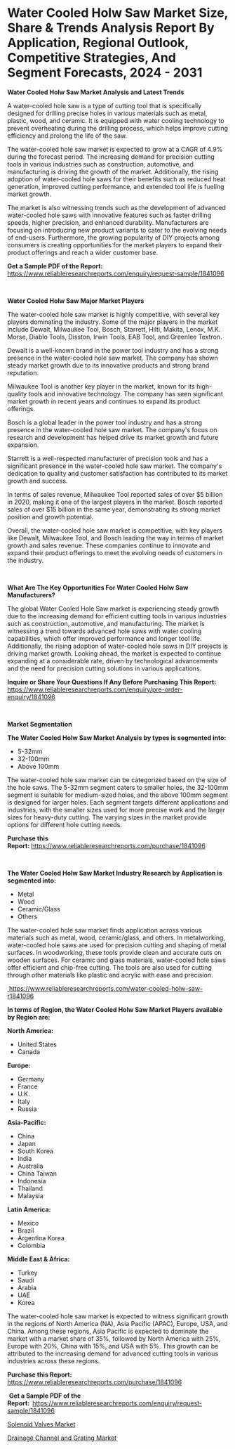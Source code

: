 <p><h1>Water Cooled Holw Saw Market Size, Share & Trends Analysis Report By Application, Regional Outlook, Competitive Strategies, And Segment Forecasts, 2024 - 2031</h1></p><p><strong>Water Cooled Holw Saw Market Analysis and Latest Trends</strong></p>
<p><p>A water-cooled hole saw is a type of cutting tool that is specifically designed for drilling precise holes in various materials such as metal, plastic, wood, and ceramic. It is equipped with water cooling technology to prevent overheating during the drilling process, which helps improve cutting efficiency and prolong the life of the saw.</p><p>The water-cooled hole saw market is expected to grow at a CAGR of 4.9% during the forecast period. The increasing demand for precision cutting tools in various industries such as construction, automotive, and manufacturing is driving the growth of the market. Additionally, the rising adoption of water-cooled hole saws for their benefits such as reduced heat generation, improved cutting performance, and extended tool life is fueling market growth.</p><p>The market is also witnessing trends such as the development of advanced water-cooled hole saws with innovative features such as faster drilling speeds, higher precision, and enhanced durability. Manufacturers are focusing on introducing new product variants to cater to the evolving needs of end-users. Furthermore, the growing popularity of DIY projects among consumers is creating opportunities for the market players to expand their product offerings and reach a wider customer base.</p></p>
<p><strong>Get a Sample PDF of the Report:&nbsp;</strong> <a href="https://www.reliableresearchreports.com/enquiry/request-sample/1841096">https://www.reliableresearchreports.com/enquiry/request-sample/1841096</a></p>
<p>&nbsp;</p>
<p><strong>Water Cooled Holw Saw Major Market Players</strong></p>
<p><p>The water-cooled hole saw market is highly competitive, with several key players dominating the industry. Some of the major players in the market include Dewalt, Milwaukee Tool, Bosch, Starrett, Hilti, Makita, Lenox, M.K. Morse, Diablo Tools, Disston, Irwin Tools, EAB Tool, and Greenlee Textron.</p><p>Dewalt is a well-known brand in the power tool industry and has a strong presence in the water-cooled hole saw market. The company has shown steady market growth due to its innovative products and strong brand reputation.</p><p>Milwaukee Tool is another key player in the market, known for its high-quality tools and innovative technology. The company has seen significant market growth in recent years and continues to expand its product offerings.</p><p>Bosch is a global leader in the power tool industry and has a strong presence in the water-cooled hole saw market. The company's focus on research and development has helped drive its market growth and future expansion.</p><p>Starrett is a well-respected manufacturer of precision tools and has a significant presence in the water-cooled hole saw market. The company's dedication to quality and customer satisfaction has contributed to its market growth and success.</p><p>In terms of sales revenue, Milwaukee Tool reported sales of over $5 billion in 2020, making it one of the largest players in the market. Bosch reported sales of over $15 billion in the same year, demonstrating its strong market position and growth potential.</p><p>Overall, the water-cooled hole saw market is competitive, with key players like Dewalt, Milwaukee Tool, and Bosch leading the way in terms of market growth and sales revenue. These companies continue to innovate and expand their product offerings to meet the evolving needs of customers in the industry.</p></p>
<p>&nbsp;</p>
<p><strong>What Are The Key Opportunities For Water Cooled Holw Saw Manufacturers?</strong></p>
<p><p>The global Water Cooled Hole Saw market is experiencing steady growth due to the increasing demand for efficient cutting tools in various industries such as construction, automotive, and manufacturing. The market is witnessing a trend towards advanced hole saws with water cooling capabilities, which offer improved performance and longer tool life. Additionally, the rising adoption of water-cooled hole saws in DIY projects is driving market growth. Looking ahead, the market is expected to continue expanding at a considerable rate, driven by technological advancements and the need for precision cutting solutions in various applications.</p></p>
<p><strong>Inquire or Share Your Questions If Any Before Purchasing This Report:</strong> <a href="https://www.reliableresearchreports.com/enquiry/pre-order-enquiry/1841096">https://www.reliableresearchreports.com/enquiry/pre-order-enquiry/1841096</a></p>
<p>&nbsp;</p>
<p><strong>Market Segmentation</strong></p>
<p><strong>The Water Cooled Holw Saw Market Analysis by types is segmented into:</strong></p>
<p><ul><li>5-32mm</li><li>32-100mm</li><li>Above 100mm</li></ul></p>
<p><p>The water-cooled hole saw market can be categorized based on the size of the hole saws. The 5-32mm segment caters to smaller holes, the 32-100mm segment is suitable for medium-sized holes, and the above 100mm segment is designed for larger holes. Each segment targets different applications and industries, with the smaller sizes used for more precise work and the larger sizes for heavy-duty cutting. The varying sizes in the market provide options for different hole cutting needs.</p></p>
<p><strong>Purchase this Report:&nbsp;</strong><a href="https://www.reliableresearchreports.com/purchase/1841096">https://www.reliableresearchreports.com/purchase/1841096</a></p>
<p>&nbsp;</p>
<p><strong>The Water Cooled Holw Saw Market Industry Research by Application is segmented into:</strong></p>
<p><ul><li>Metal</li><li>Wood</li><li>Ceramic/Glass</li><li>Others</li></ul></p>
<p><p>The water-cooled hole saw market finds application across various materials such as metal, wood, ceramic/glass, and others. In metalworking, water-cooled hole saws are used for precision cutting and shaping of metal surfaces. In woodworking, these tools provide clean and accurate cuts on wooden surfaces. For ceramic and glass materials, water-cooled hole saws offer efficient and chip-free cutting. The tools are also used for cutting through other materials like plastic and acrylic with ease and precision.</p></p>
<p><a href="https://www.reliableresearchreports.com/water-cooled-holw-saw-r1841096">&nbsp;https://www.reliableresearchreports.com/water-cooled-holw-saw-r1841096</a></p>
<p><strong>In terms of Region, the Water Cooled Holw Saw Market Players available by Region are:</strong></p>
<p>
    <p> <strong> North America: </strong>
        <ul>
            <li>United States</li>
            <li>Canada</li>
        </ul>
        </p> 
    <p> <strong> Europe: </strong>
        <ul>
            <li>Germany</li>
            <li>France</li>
            <li>U.K.</li>
            <li>Italy</li>
            <li>Russia</li>
        </ul>
        </p> 
    <p> <strong> Asia-Pacific: </strong>
        <ul>
            <li>China</li>
            <li>Japan</li>
            <li>South Korea</li>
            <li>India</li>
            <li>Australia</li>
            <li>China Taiwan</li>
            <li>Indonesia</li>
            <li>Thailand</li>
            <li>Malaysia</li>
        </ul>
        </p> 
    <p> <strong> Latin America: </strong>
        <ul>
            <li>Mexico</li>
            <li>Brazil</li>
            <li>Argentina Korea</li>
            <li>Colombia</li>
        </ul>
        </p> 
    <p> <strong> Middle East & Africa: </strong>
        <ul>
            <li>Turkey</li>
            <li>Saudi</li>
            <li>Arabia</li>
            <li>UAE</li>
            <li>Korea</li>
        </ul>
    </p>
    </p>
<p><p>The water-cooled hole saw market is expected to witness significant growth in the regions of North America (NA), Asia Pacific (APAC), Europe, USA, and China. Among these regions, Asia Pacific is expected to dominate the market with a market share of 35%, followed by North America with 25%, Europe with 20%, China with 15%, and USA with 5%. This growth can be attributed to the increasing demand for advanced cutting tools in various industries across these regions.</p></p>
<p><strong>Purchase this Report: </strong><a href="https://www.reliableresearchreports.com/purchase/1841096">https://www.reliableresearchreports.com/purchase/1841096</a></p>
<p>&nbsp;<strong>Get a Sample PDF of the Report:&nbsp;&nbsp;</strong><a href="https://www.reliableresearchreports.com/enquiry/request-sample/1841096">https://www.reliableresearchreports.com/enquiry/request-sample/1841096</a></p>
<p><strong></strong></p>
<p><p><a href="https://github.com/jahid123ahm/Market-Research-Report-List-1/blob/main/solenoid-valves-market.md">Solenoid Valves Market</a></p><p><a href="https://view.publitas.com/reportprime-1/global-drainage-channel-and-grating-market-is-projected-to-grow-at-a-cagr-of-5-8-forcasted-for-period-from-2024-to-2031/">Drainage Channel and Grating Market</a></p></p>